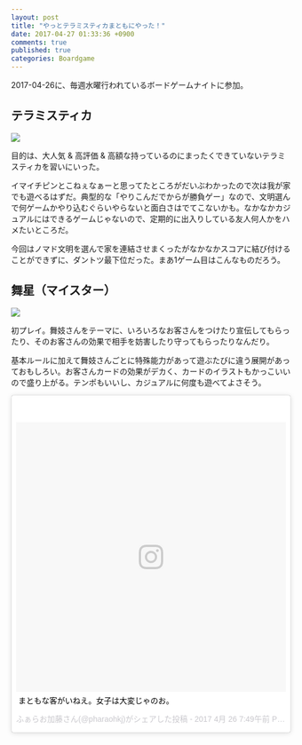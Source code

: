 ```yaml
---
layout: post
title: "やっとテラミスティカまともにやった！"
date: 2017-04-27 01:33:36 +0900
comments: true
published: true
categories: Boardgame
---
```


2017-04-26に、毎週水曜行われているボードゲームナイトに参加。

## テラミスティカ

<a href="https://www.amazon.co.jp/dp/B01MYOHV9R/ref=as_li_ss_il?_encoding=UTF8&psc=1&refRID=9RBRMK8MKKZVJ3DH3966&linkCode=li3&tag=pharaohkj-22&linkId=e41e67cb950e15b9f0d38f087aa7db4c" target="_blank"><img border="0" src="//ws-fe.amazon-adsystem.com/widgets/q?_encoding=UTF8&ASIN=B01MYOHV9R&Format=_SL250_&ID=AsinImage&MarketPlace=JP&ServiceVersion=20070822&WS=1&tag=pharaohkj-22" ></a><img src="https://ir-jp.amazon-adsystem.com/e/ir?t=pharaohkj-22&l=li3&o=9&a=B01MYOHV9R" width="1" height="1" border="0" alt="" style="border:none !important; margin:0px !important;" />

目的は、大人気 & 高評価 & 高額な持っているのにまったくできていないテラミスティカを習いにいった。

イマイチピンとこねぇなぁーと思ってたところがだいぶわかったので次は我が家でも遊べるはずだ。典型的な「やりこんだでからが勝負ゲー」なので、文明選んで何ゲームかやり込むぐらいやらないと面白さはでてこないかも。なかなかカジュアルにはできるゲームじゃないので、定期的に出入りしている友人何人かをハメたいところだ。

今回はノマド文明を選んで家を連結させまくったがなかなかスコアに結び付けることができずに、ダントツ最下位だった。まあ1ゲーム目はこんなものだろう。


## 舞星（マイスター）

<a href="https://www.amazon.co.jp/%E3%82%A2%E3%83%BC%E3%82%AF%E3%83%A9%E3%82%A4%E3%83%88-%E8%88%9E%E6%98%9F%E3%83%BB%E9%9B%85/dp/B01B4EVU6I/ref=as_li_ss_il?s=toys&ie=UTF8&qid=1493225871&sr=1-1&keywords=%E8%88%9E%E6%98%9F&linkCode=li3&tag=pharaohkj-22&linkId=b0de64b9b10f368967fc1bedef0c54d1" target="_blank"><img border="0" src="//ws-fe.amazon-adsystem.com/widgets/q?_encoding=UTF8&ASIN=B01B4EVU6I&Format=_SL250_&ID=AsinImage&MarketPlace=JP&ServiceVersion=20070822&WS=1&tag=pharaohkj-22" ></a><img src="https://ir-jp.amazon-adsystem.com/e/ir?t=pharaohkj-22&l=li3&o=9&a=B01B4EVU6I" width="1" height="1" border="0" alt="" style="border:none !important; margin:0px !important;" />

初プレイ。舞妓さんをテーマに、いろいろなお客さんをつけたり宣伝してもらったり、そのお客さんの効果で相手を妨害したり守ってもらったりなんだり。

基本ルールに加えて舞妓さんごとに特殊能力があって遊ぶたびに違う展開があっておもしろい。お客さんカードの効果がデカく、カードのイラストもかっこいいので盛り上がる。テンポもいいし、カジュアルに何度も遊べてよさそう。

<blockquote class="instagram-media" data-instgrm-captioned data-instgrm-version="7" style=" background:#FFF; border:0; border-radius:3px; box-shadow:0 0 1px 0 rgba(0,0,0,0.5),0 1px 10px 0 rgba(0,0,0,0.15); margin: 1px; max-width:658px; padding:0; width:99.375%; width:-webkit-calc(100% - 2px); width:calc(100% - 2px);"><div style="padding:8px;"> <div style=" background:#F8F8F8; line-height:0; margin-top:40px; padding:50.0% 0; text-align:center; width:100%;"> <div style=" background:url(data:image/png;base64,iVBORw0KGgoAAAANSUhEUgAAACwAAAAsCAMAAAApWqozAAAABGdBTUEAALGPC/xhBQAAAAFzUkdCAK7OHOkAAAAMUExURczMzPf399fX1+bm5mzY9AMAAADiSURBVDjLvZXbEsMgCES5/P8/t9FuRVCRmU73JWlzosgSIIZURCjo/ad+EQJJB4Hv8BFt+IDpQoCx1wjOSBFhh2XssxEIYn3ulI/6MNReE07UIWJEv8UEOWDS88LY97kqyTliJKKtuYBbruAyVh5wOHiXmpi5we58Ek028czwyuQdLKPG1Bkb4NnM+VeAnfHqn1k4+GPT6uGQcvu2h2OVuIf/gWUFyy8OWEpdyZSa3aVCqpVoVvzZZ2VTnn2wU8qzVjDDetO90GSy9mVLqtgYSy231MxrY6I2gGqjrTY0L8fxCxfCBbhWrsYYAAAAAElFTkSuQmCC); display:block; height:44px; margin:0 auto -44px; position:relative; top:-22px; width:44px;"></div></div> <p style=" margin:8px 0 0 0; padding:0 4px;"> <a href="https://www.instagram.com/p/BTWj1KIBwkE/" style=" color:#000; font-family:Arial,sans-serif; font-size:14px; font-style:normal; font-weight:normal; line-height:17px; text-decoration:none; word-wrap:break-word;" target="_blank">まともな客がいねえ。女子は大変じゃのお。</a></p> <p style=" color:#c9c8cd; font-family:Arial,sans-serif; font-size:14px; line-height:17px; margin-bottom:0; margin-top:8px; overflow:hidden; padding:8px 0 7px; text-align:center; text-overflow:ellipsis; white-space:nowrap;">ふぁらお加藤さん(@pharaohkj)がシェアした投稿 - <time style=" font-family:Arial,sans-serif; font-size:14px; line-height:17px;" datetime="2017-04-26T14:49:07+00:00">2017 4月 26 7:49午前 PDT</time></p></div></blockquote> <script async defer src="//platform.instagram.com/en_US/embeds.js"></script>

